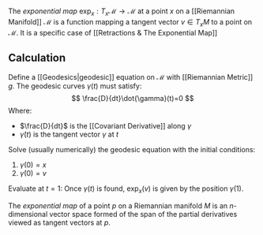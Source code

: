 The *exponential map* $\exp_{x}:T_{x}\mathcal{M} \to \mathcal{M}$ at a point $x$ on a [[Riemannian Manifold]] $\mathcal{M}$ is a function mapping a tangent vector $v \in T_{x}M$ to a point on $\mathcal{M}$. It is a specific case of [[Retractions & The Exponential Map]]

## Calculation

Define a [[Geodesics|geodesic]] equation on $\mathcal{M}$ with [[Riemannian Metric]] $g$. The geodesic curves $\gamma(t)$ must satisfy:
$$
\frac{D}{dt}\dot{\gamma}(t)=0
$$Where:
* $\frac{D}{dt}$ is the [[Covariant Derivative]] along $\gamma$
* $\dot{\gamma}(t)$ is the tangent vector $\gamma$ at $t$

Solve (usually numerically) the geodesic equation with the initial conditions:
1. $\gamma(0)=x$
2. $\dot{\gamma}(0)=v$

Evaluate at $t=1$: Once $\gamma(t)$ is found, $\exp_{x}(v)$ is given by the position $\gamma(1)$.

The *exponential map* of a point $p$ on a Riemannian manifold $M$ is an $n$-dimensional vector space formed of the span of the partial derivatives viewed as tangent vectors at $p$.
